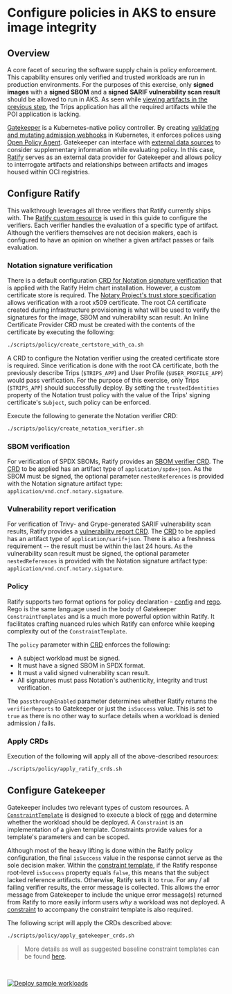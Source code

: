 # Configure policies in AKS to ensure image integrity

## Overview

A core facet of securing the software supply chain is policy enforcement. This capability ensures only verified and trusted workloads are run in production environments. For the purposes of this exercise, only **signed images** with a **signed SBOM** and a **signed SARIF vulnerability scan result** should be allowed to run in AKS. As seen while [viewing artifacts in the previous step](view-artifacts.md), the Trips application has all the required artifacts while the POI application is lacking.

[Gatekeeper](https://open-policy-agent.github.io/gatekeeper/website/) is a Kubernetes-native policy controller. By creating [validating and mutating admission webhooks](https://kubernetes.io/docs/reference/access-authn-authz/extensible-admission-controllers/) in Kubernetes, it enforces polices using [Open Policy Agent](https://www.openpolicyagent.org/). Gatekeeper can interface with [external data sources](https://open-policy-agent.github.io/gatekeeper/website/docs/externaldata) to consider supplementary information while evaluating policy. In this case, [Ratify](https://ratify.dev/) serves as an external data provider for Gatekeeper and allows policy to interrogate artifacts and relationships between artifacts and images housed within OCI registries.

## Configure Ratify

This walkthrough leverages all three verifiers that Ratify currently ships with. The [Ratify custom resource](https://ratify.dev/docs/ratify-configuration#crds) is used in this guide to configure the verifiers. Each verifier handles the evaluation of a specific type of artifact. Although the verifiers themselves are not decision makers, each is configured to have an opinion on whether a given artifact passes or fails evaluation.

### Notation signature verification

There is a default configuration [CRD for Notation signature verification](https://ratify.dev/docs/reference/crds/verifiers/#notation) that is applied with the Ratify Helm chart installation. However, a custom certificate store is required. The [Notary Project's trust store specification](https://github.com/notaryproject/specifications/blob/main/specs/trust-store-trust-policy.md#trust-store) allows verification with a root x509 certificate. The root CA certificate created during infrastructure provisioning is what will be used to verify the signatures for the image, SBOM and vulnerability scan result. An Inline Certificate Provider CRD must be created with the contents of the certificate by executing the following:

```bash
./scripts/policy/create_certstore_with_ca.sh
```

A CRD to configure the Notation verifier using the created certificate store is required. Since verification is done with the root CA certificate, both the previously describe Trips (`$TRIPS_APP`) and User Profile (`$USER_PROFILE_APP`) would pass verification. For the purpose of this exercise, only Trips (`$TRIPS_APP`) should successfully deploy. By setting the `trustedIdentities` property of the Notation trust policy with the value of the Trips' signing certificate's `Subject`, such policy can be enforced.

Execute the following to generate the Notation verifier CRD:

```bash
./scripts/policy/create_notation_verifier.sh
```

### SBOM verification

For verification of SPDX SBOMs, Ratify provides an [SBOM verifier CRD](https://ratify.dev/docs/reference/crds/verifiers/#sbom). The [CRD](../../policy/ratify/verifier-sbom.yaml) to be applied has an artifact type of `application/spdx+json`. As the SBOM must be signed, the optional parameter `nestedReferences` is provided with the Notation signature artifact type: `application/vnd.cncf.notary.signature`.

### Vulnerability report verification

For verification of Trivy- and Grype-generated SARIF vulnerability scan results, Ratify provides a [vulnerability report CRD](https://ratify.dev/docs/external%20plugins/Verifier/vulnerabilityreport). The [CRD](../../policy/ratify/verifier-vulnscanresult.trivy.yaml) to be applied has an artifact type of `application/sarif+json`. There is also a freshness requirement -- the result must be within the last 24 hours. As the vulnerability scan result must be signed, the optional parameter `nestedReferences` is provided with the Notation signature artifact type: `application/vnd.cncf.notary.signature`.

### Policy

Ratify supports two format options for policy declaration - [config](https://ratify.dev/docs/reference/crds/policies#configpolicy) and [rego](https://ratify.dev/docs/reference/crds/policies#regopolicy). Rego is the same language used in the body of Gatekeeper `ConstraintTemplates` and is a much more powerful option within Ratify. It facilitates crafting nuanced rules which Ratify can enforce while keeping complexity out of the `ConstraintTemplate`.

The `policy` parameter within [CRD](../../policy/ratify/policy.yaml) enforces the following:

- A subject workload must be signed.
- It must have a signed SBOM in SPDX format.
- It must a valid signed vulnerability scan result.
- All signatures must pass Notation's authenticity, integrity and trust verification.

The `passthroughEnabled` parameter determines whether Ratify returns the `verifierReports` to Gatekeeper or just the `isSuccess` value. This is set to `true` as there is no other way to surface details when a workload is denied admission / fails.

### Apply CRDs

Execution of the following will apply all of the above-described resources:

```bash
./scripts/policy/apply_ratify_crds.sh
```

## Configure Gatekeeper

Gatekeeper includes two relevant types of custom resources. A [`ConstraintTemplate`](https://open-policy-agent.github.io/gatekeeper/website/docs/constrainttemplates/) is designed to execute a block of [rego](https://www.openpolicyagent.org/docs/latest/policy-language/) and determine whether the workload should be deployed. A `Constraint` is an implementation of a given template. Constraints provide values for a template's parameters and can be scoped.

Although most of the heavy lifting is done within the Ratify policy configuration, the final `isSuccess` value in the response cannot serve as the sole decision maker. Within the [constraint template](../../policy/gatekeeper/ratifyverification/constraint-template.yaml), if the Ratify response root-level `isSuccess` property equals `false`, this means that the subject lacked reference artifacts. Otherwise, Ratify sets it to `true`. For any / all failing verifier results, the error message is collected. This allows the error message from Gatekeeper to include the unique error message(s) returned from Ratify to more easily inform users _why_ a workload was not deployed. A [constraint](../../policy/gatekeeper/ratifyverification/constraint.yaml) to accompany the constraint template is also required.

The following script will apply the CRDs described above:

```bash
./scripts/policy/apply_gatekeeper_crds.sh
```

> More details as well as suggested baseline constraint templates can be found [here](../../policy/gatekeeper/README.md).

<br/>

[![Deploy sample workloads](https://img.shields.io/badge/Deploy_sample_workloads-f8f8f8?style=for-the-badge&label=Next&labelColor=4051b5)](sample-app-deployment.md)

